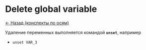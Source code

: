 # Delete global variable

[<- Назад (конспекты по осям)](https://github.com/boorlakov/zettelkasten/blob/main/university/operation%20systems%20and%20IDE/README.md)

Удаление переменных выполняется командой **`unset`**, например

- `unset VAR_3`
